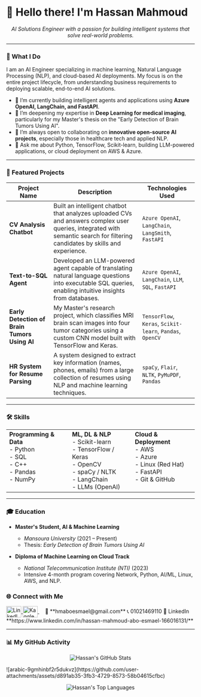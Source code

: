 # 👋 Hello there! I'm Hassan Mahmoud 

<p align="center">
  <em>AI Solutions Engineer with a passion for building intelligent systems that solve real-world problems.</em>
</p>

---

### 🚀 What I Do

I am an AI Engineer specializing in machine learning, Natural Language Processing (NLP), and cloud-based AI deployments. My focus is on the entire project lifecycle, from understanding business requirements to deploying scalable, end-to-end AI solutions.

- 🔭 I’m currently building intelligent agents and applications using **Azure OpenAI, LangChain, and FastAPI**.
- 🌱 I’m deepening my expertise in **Deep Learning for medical imaging**, particularly for my Master's thesis on the "Early Detection of Brain Tumors Using AI".
- 👯 I’m always open to collaborating on **innovative open-source AI projects**, especially those in healthcare tech and applied NLP.
- 💬 Ask me about Python, TensorFlow, Scikit-learn, building LLM-powered applications, or cloud deployment on AWS & Azure.

---

### 📂 Featured Projects

| Project Name                                    | Description                                                                                                                                                               | Technologies Used                                               |
| ----------------------------------------------- | ------------------------------------------------------------------------------------------------------------------------------------------------------------------------- | --------------------------------------------------------------- |
| **CV Analysis Chatbot**                         | Built an intelligent chatbot that analyzes uploaded CVs and answers complex user queries, integrated with semantic search for filtering candidates by skills and experience. | `Azure OpenAI`, `LangChain`, `LangSmith`, `FastAPI`             |
| **Text-to-SQL Agent**                           | Developed an LLM-powered agent capable of translating natural language questions into executable SQL queries, enabling intuitive insights from databases.                  | `Azure OpenAI`, `LangChain`, `LLM`, `SQL`, `FastAPI`            |
| **Early Detection of Brain Tumors Using AI**    | My Master's research project, which classifies MRI brain scan images into four tumor categories using a custom CNN model built with TensorFlow and Keras.                     | `TensorFlow`, `Keras`, `Scikit-learn`, `Pandas`, `OpenCV`       |
| **HR System for Resume Parsing**                | A system designed to extract key information (names, phones, emails) from a large collection of resumes using NLP and machine learning techniques.                          | `spaCy`, `Flair`, `NLTK`, `PyMuPDF`, `Pandas`                   |

---

### 🛠 Skills

<table>
  <tr>
    <td valign="top" width="33%">
      <strong>Programming & Data</strong><br>
      - Python<br>
      - SQL<br>
      - C++<br>
      - Pandas<br>
      - NumPy<br>
    </td>
    <td valign="top" width="33%">
      <strong>ML, DL & NLP</strong><br>
      - Scikit-learn<br>
      - TensorFlow / Keras<br>
      - OpenCV<br>
      - spaCy / NLTK<br>
      - LangChain<br>
      - LLMs (OpenAI)<br>
    </td>
    <td valign="top" width="33%">
      <strong>Cloud & Deployment</strong><br>
      - AWS<br>
      - Azure<br>
      - Linux (Red Hat)<br>
      - FastAPI<br>
      - Git & GitHub<br>
    </td>
  </tr>
</table>

---

### 🎓 Education

- **Master's Student, AI & Machine Learning**
  - *Mansoura University* (2021 – Present)
  - Thesis: *Early Detection of Brain Tumors Using AI*

- **Diploma of Machine Learning on Cloud Track**
  - *National Telecommunication Institute (NTI)* (2023)
  - Intensive 4-month program covering Network, Python, AI/ML, Linux, AWS, and NLP.


### 🌐 Connect with Me

<p align="left">
  <a href="https://www.linkedin.com/in/hassan-mahmoud-abo-esmael-166016131/" target="blank">
    <img align="center" src="https://raw.githubusercontent.com/rahuldkjain/github-profile-readme-generator/master/src/images/icons/Social/linked-in-alt.svg" alt="LinkedIn Profile" height="30" width="40" />
  </a>
  <a href="https://www.kaggle.com/hassanmahmoud97" target="blank">
    <img align="center" src="https://raw.githubusercontent.com/rahuldkjain/github-profile-readme-generator/master/src/images/icons/Social/kaggle.svg" alt="Kaggle Profile" height="30" width="40" />
  </a>
  &nbsp; &nbsp;
  📧 **hmaboesmael@gmail.com**
  📞 01021469110
  🔗 LinkedIn **https://www.linkedin.com/in/hassan-mahmoud-abo-esmael-166016131/**
</p>

---

### 📊 My GitHub Activity

<p align="center">
  <img src="https://github-readme-stats.vercel.app/api?username=hassan97mahmoud&show_icons=true&theme=tokyonight&hide_border=true&include_all_commits=true&count_private=true" alt="Hassan's GitHub Stats" />
</p>![arabic-9gmhinbf2r5dukvz](https://github.com/user-attachments/assets/d891ab35-3fb3-4729-8573-58b04615cfbc)

<p align="center">
  <img src="https://github-readme-stats.vercel.app/api/top-langs/?username=hassan97mahmoud&layout=compact&theme=tokyonight&hide_border=true" alt="Hassan's Top Languages" />
</p>
